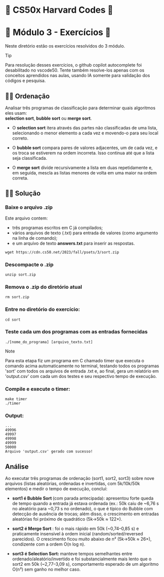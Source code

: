 # 🦙 CS50x Harvard Codes 🦙

# 🦙 Módulo 3 - Exercícios 🦙 

Neste diretório estão os exercícios resolvidos do 3 módulo. 

> [!TIP]
> Para resolução desses exercícios, o github copilot autocomplete foi desabilitado no vscode50. Tente também resolve-los apenas com os conceitos aprendidos nas aulas, usando IA somente para validação dos códigos e pesquisa. 

## :technologist: Ordenação

Analisar três programas de classificação para determinar quais algoritmos eles usam: <br>
<strong>selection sort</strong>, <strong>bubble sort</strong> ou <strong>merge sort</strong>. <br>

* O <strong>selection sort</strong> itera através das partes não classificadas de uma lista, selecionando o menor elemento a cada vez e movendo-o para seu local correto.

* O <strong>bubble sort</strong> compara pares de valores adjacentes, um de cada vez, e os troca se estiverem na ordem incorreta. Isso continua até que a lista seja classificada.

* O <strong>merge sort</strong> divide recursivamente a lista em duas repetidamente e, em seguida, mescla as listas menores de volta em uma maior na ordem correta.

## :technologist: Solução 

### Baixe o arquivo .zip

Este arquivo contem: <br>
 - três programas escritos em C já compilados; <br>
 - vários arquivos de texto (.txt) para entrada de valores (como argumento na linha de comando); <br>
 - e um arquivo de texto <strong>answers.txt</strong> para inserir as respostas. 

```
wget https://cdn.cs50.net/2023/fall/psets/3/sort.zip
```

### Descompacte o .zip

```
unzip sort.zip
```

### Remova o .zip do diretório atual

```
rm sort.zip
```

### Entre no diretório do exercício:
```
cd sort
```

### Teste cada um dos programas com as entradas fornecidas

```
./[nome_do_programa] [arquivo_texto.txt]
```
> [!NOTE]
> Para esta etapa fiz um programa em C chamado timer que executa o comando acima automaticamente no terminal, testando todos os programas 'sort' com todos os arquivos de entrada .txt e, ao final, gera um relatório em 'output.csv' com cada um dos testes e seu respectivo tempo de execução.

### Compile e execute o timer: 
```
make timer
./timer
```

### Output:
```
...
49996
49997
49998
49999
50000
Arquivo 'output.csv' gerado com sucesso!
```

## Análise

Ao executar três programas de ordenação (sort1, sort2, sort3) sobre nove arquivos (listas aleatórias, ordenadas e invertidas, com 5k/10k/50k elementos) e medir o tempo de execução, concluí: <br> 

- <b> sort1 é Bubble Sort </b> (com parada antecipada): apresentou forte queda de tempo quando a entrada já estava ordenada (ex.: 50k caiu de ~6,76 s no aleatório para ~0,73 s no ordenado), o que é típico do Bubble com detecção de ausência de trocas; além disso, o crescimento em entradas aleatórias foi próximo de quadrático (5k→50k ≈ 122×).

- <b> sort2 é Merge Sort </b>: foi o mais rápido em 50k (~0,74–0,85 s) e praticamente insensível à ordem inicial (random/sorted/reversed parecidos). O crescimento ficou muito abaixo de n² (5k→50k ≈ 26×), condizente com a ordem O(n log n).

- <b> sort3 é Selection Sort: </b> manteve tempos semelhantes entre ordenado/aleatório/invertido e foi substancialmente mais lento que o sort2 em 50k (~2,77–3,09 s), comportamento esperado de um algoritmo O(n²) sem ganho no melhor caso.